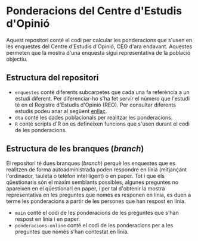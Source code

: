 # Ponderacions del Centre d'Estudis d'Opinió

Aquest repositori conté el codi per calcular les ponderacions que s'usen en les enquestes del Centre d'Estudis d'Opinió, CEO d'ara endavant. Aquestes permeten que la mostra d'una enquesta sigui representativa de la població objectiu.

## Estructura del repositori

- `enquestes` conté diferents subcarpetes que cada una fa referència a un estudi diferent. Per diferenciar-ho s'ha fet servir el número que l'estudi té en el Registre d'Estudis d'Opinió (REO). Per consultar diferents estudis podeu anar al següent [enllaç](https://ceo.gencat.cat/es/estudis/registre-estudis-dopinio/).  
- `dta` conté les dades poblacionals per realitzar les ponderacions.
- `R` conté scripts d'R on es defineixen funcions que s'usen durant el codi de les ponderacions.

## Estructura de les branques (*branch*)

El repositori té dues branques (*branch*) perquè les enquestes que es realitzen de forma autoadministrada poden respondre en línia (mitjançant l'ordinador, tauleta o telèfon intel·ligent) o en paper. Tot i que els qüestionaris són el màxim semblants possibles, algunes preguntes no apareixen en el qüestionari en paper, i per tal d'obtenir la mostra representativa en les preguntes que només es responen en línia, es duen a terme les ponderacions a partir de les persones que han respost en línia.

- `main` conté el codi de les ponderacions de les preguntes que s'han respost en línia i en paper.
- `ponderacions-online` conté el codi de les ponderacions per a les preguntes que només s'han contestat en línia.
